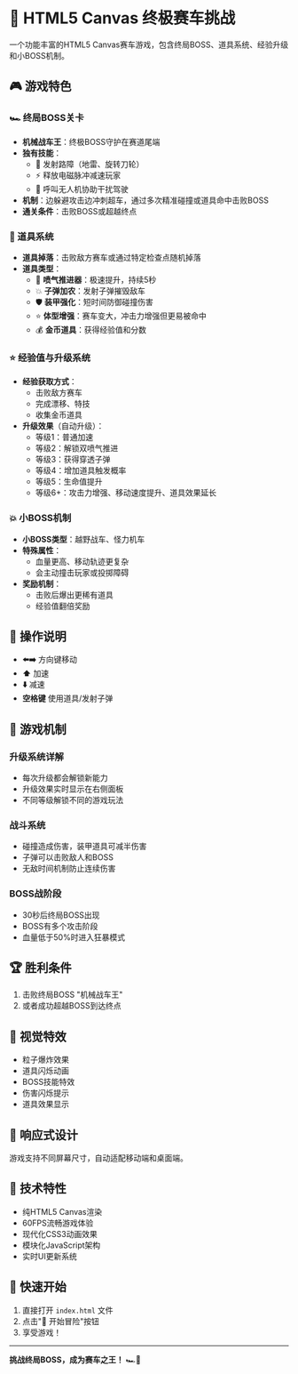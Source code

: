 # 🏁 HTML5 Canvas 终极赛车挑战

一个功能丰富的HTML5 Canvas赛车游戏，包含终局BOSS、道具系统、经验升级和小BOSS机制。

## 🎮 游戏特色

### 🏎️ 终局BOSS关卡
- **机械战车王**：终极BOSS守护在赛道尾端
- **独有技能**：
  - 🧨 发射路障（地雷、旋转刀轮）
  - ⚡ 释放电磁脉冲减速玩家
  - 🚁 呼叫无人机协助干扰驾驶
- **机制**：边躲避攻击边冲刺超车，通过多次精准碰撞或道具命中击败BOSS
- **通关条件**：击败BOSS或超越终点

### 🎁 道具系统
- **道具掉落**：击败敌方赛车或通过特定检查点随机掉落
- **道具类型**：
  - 🚀 **喷气推进器**：极速提升，持续5秒
  - 💥 **子弹加农**：发射子弹摧毁敌车
  - 🛡️ **装甲强化**：短时间防御碰撞伤害
  - ⭐ **体型增强**：赛车变大，冲击力增强但更易被命中
  - 💰 **金币道具**：获得经验值和分数

### ⭐ 经验值与升级系统
- **经验获取方式**：
  - 击败敌方赛车
  - 完成漂移、特技
  - 收集金币道具
- **升级效果**（自动升级）：
  - 等级1：普通加速
  - 等级2：解锁双喷气推进
  - 等级3：获得穿透子弹
  - 等级4：增加道具触发概率
  - 等级5：生命值提升
  - 等级6+：攻击力增强、移动速度提升、道具效果延长

### 💥 小BOSS机制
- **小BOSS类型**：越野战车、怪力机车
- **特殊属性**：
  - 血量更高、移动轨迹更复杂
  - 会主动撞击玩家或投掷障碍
- **奖励机制**：
  - 击败后爆出更稀有道具
  - 经验值翻倍奖励

## 🎯 操作说明

- **⬅️➡️** 方向键移动
- **⬆️** 加速
- **⬇️** 减速
- **空格键** 使用道具/发射子弹

## 🚀 游戏机制

### 升级系统详解
- 每次升级都会解锁新能力
- 升级效果实时显示在右侧面板
- 不同等级解锁不同的游戏玩法

### 战斗系统
- 碰撞造成伤害，装甲道具可减半伤害
- 子弹可以击败敌人和BOSS
- 无敌时间机制防止连续伤害

### BOSS战阶段
- 30秒后终局BOSS出现
- BOSS有多个攻击阶段
- 血量低于50%时进入狂暴模式

## 🏆 胜利条件

1. 击败终局BOSS "机械战车王"
2. 或者成功超越BOSS到达终点

## 🎨 视觉特效

- 粒子爆炸效果
- 道具闪烁动画
- BOSS技能特效
- 伤害闪烁提示
- 道具效果显示

## 📱 响应式设计

游戏支持不同屏幕尺寸，自动适配移动端和桌面端。

## 🔧 技术特性

- 纯HTML5 Canvas渲染
- 60FPS流畅游戏体验
- 现代化CSS3动画效果
- 模块化JavaScript架构
- 实时UI更新系统

## 🚀 快速开始

1. 直接打开 `index.html` 文件
2. 点击"🚀 开始冒险"按钮
3. 享受游戏！

---

**挑战终局BOSS，成为赛车之王！** 🏎️👑 
